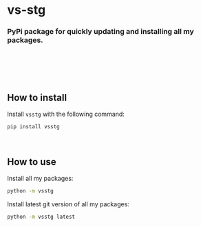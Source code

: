# vs-stg

### PyPi package for quickly updating and installing all my packages.

<br>

<br><br>
## How to install

Install `vsstg` with the following command:

```sh
pip install vsstg
```

<br>

## How to use

Install all my packages:
```sh
python -m vsstg
```

Install latest git version of all my packages:
```sh
python -m vsstg latest
```


